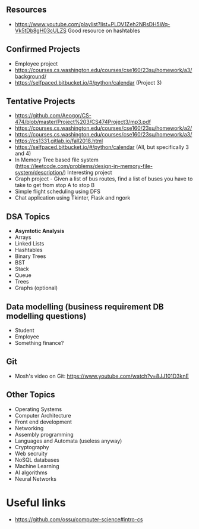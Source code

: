 ## Resources

- https://www.youtube.com/playlist?list=PLDV1Zeh2NRsDH5Wq-Vk5tDb8gH03cULZS Good resource on hashtables


## Confirmed Projects
- Employee project
- https://courses.cs.washington.edu/courses/cse160/23su/homework/a3/background/
- https://selfpaced.bitbucket.io/#/python/calendar (Project 3)


## Tentative Projects
- https://github.com/Aeogor/CS-474/blob/master/Project%203/CS474Project3/mp3.pdf
- https://courses.cs.washington.edu/courses/cse160/23su/homework/a2/
- https://courses.cs.washington.edu/courses/cse160/23su/homework/a3/
- https://cs1331.gitlab.io/fall2018.html
- https://selfpaced.bitbucket.io/#/python/calendar (All, but specifically 3 and 4)
- In Memory Tree based file system (https://leetcode.com/problems/design-in-memory-file-system/description/) Interesting project
- Graph project - Given a list of bus routes, find a list of buses you have to take to get from stop A to stop B
- Simple flight scheduling using DFS
- Chat application using Tkinter, Flask and ngork

## DSA Topics
- **Asymtotic Analysis**
- Arrays
- Linked Lists
- Hashtables
- Binary Trees
- BST
- Stack 
- Queue
- Trees
- Graphs (optional)

## Data modelling (business requirement DB modelling questions)
- Student
- Employee
- Something finance?

## Git
- Mosh's video on Git: https://www.youtube.com/watch?v=8JJ101D3knE


## Other Topics
- Operating Systems
- Computer Architecture
- Front end development
- Networking
- Assembly programming
- Languages and Automata (useless anyway)
- Cryptography
- Web secruity
- NoSQL databases
- Machine Learning
- AI algorithms
- Neural Networks

# Useful links
- https://github.com/ossu/computer-science#intro-cs